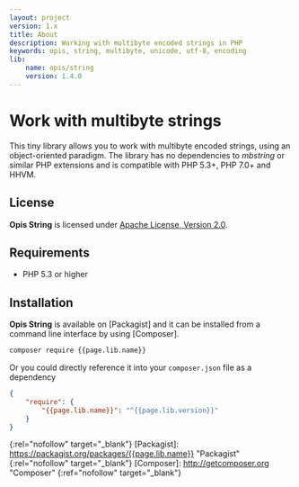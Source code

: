 ```yaml
---
layout: project
version: 1.x
title: About
description: Working with multibyte encoded strings in PHP
keywords: opis, string, multibyte, unicode, utf-8, encoding
lib: 
    name: opis/string
    version: 1.4.0
---
```

# Work with multibyte strings

This tiny library allows you to work with multibyte encoded strings, 
using an object-oriented paradigm. The library has no dependencies to *mbstring* 
or similar PHP extensions and is compatible with PHP 5.3+, PHP 7.0+ and HHVM.

## License

**Opis String** is licensed under [Apache License, Version 2.0][apache_license].

## Requirements

* PHP 5.3 or higher

## Installation

**Opis String** is available on [Packagist] and it can be installed from a 
command line interface by using [Composer]. 

```bash
composer require {{page.lib.name}}
```

Or you could directly reference it into your `composer.json` file as a dependency

```json
{
    "require": {
        "{{page.lib.name}}": "^{{page.lib.version}}"
    }
}
```


[apache_license]: http://www.apache.org/licenses/LICENSE-2.0 "Project license" 
{:rel="nofollow" target="_blank"}
[Packagist]: https://packagist.org/packages/{{page.lib.name}} "Packagist" 
{:rel="nofollow" target="_blank"}
[Composer]: http://getcomposer.org "Composer" 
{:ref="nofollow" target="_blank"}